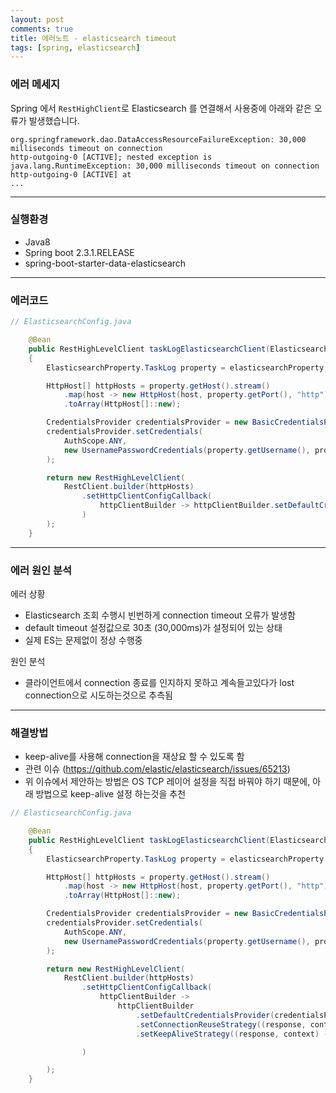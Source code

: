 ```yaml
---
layout: post
comments: true
title: 에러노트 - elasticsearch timeout
tags: [spring, elasticsearch]
---
```


### 에러 메세지

Spring 에서 `RestHighClient`로 Elasticsearch 를 연결해서 사용중에 아래와 같은 오류가 발생했습니다.

```
org.springframework.dao.DataAccessResourceFailureException: 30,000 milliseconds timeout on connection
http-outgoing-0 [ACTIVE]; nested exception is java.lang.RuntimeException: 30,000 milliseconds timeout on connection http-outgoing-0 [ACTIVE] at
...

```

---

### 실행환경

- Java8
- Spring boot 2.3.1.RELEASE
- spring-boot-starter-data-elasticsearch

---

### 에러코드

```java
// ElasticsearchConfig.java

    @Bean
    public RestHighLevelClient taskLogElasticsearchClient(ElasticsearchProperty elasticsearchProperty)
    {
        ElasticsearchProperty.TaskLog property = elasticsearchProperty.getTaskLog();

        HttpHost[] httpHosts = property.getHost().stream()
            .map(host -> new HttpHost(host, property.getPort(), "http"))
            .toArray(HttpHost[]::new);

        CredentialsProvider credentialsProvider = new BasicCredentialsProvider();
        credentialsProvider.setCredentials(
            AuthScope.ANY,
            new UsernamePasswordCredentials(property.getUsername(), property.getPassword())
        );

        return new RestHighLevelClient(
            RestClient.builder(httpHosts)
                .setHttpClientConfigCallback(
                    httpClientBuilder -> httpClientBuilder.setDefaultCredentialsProvider(credentialsProvider)
                )
        );
    }
```

---

### 에러 원인 분석

에러 상황

- Elasticsearch 조회 수행시 빈번하게 connection timeout 오류가 발생함
- default timeout 설정값으로 30초 (30,000ms)가 설정되어 있는 상태
- 실제 ES는 문제없이 정상 수행중

원인 분석

- 클라이언트에서 connection 종료를 인지하지 못하고 계속들고있다가 lost connection으로 시도하는것으로 추측됨


---

### 해결방법

- keep-alive를 사용해 connection을 재상요 할 수 있도록 함
- 관련 이슈 (https://github.com/elastic/elasticsearch/issues/65213)
- 위 이슈에서 제안하는 방법은 OS TCP 레이어 설정을 직접 바꿔야 하기 때문에, 아래 방법으로 keep-alive 설정 하는것을 추천

```java
// ElasticsearchConfig.java

    @Bean
    public RestHighLevelClient taskLogElasticsearchClient(ElasticsearchProperty elasticsearchProperty)
    {
        ElasticsearchProperty.TaskLog property = elasticsearchProperty.getTaskLog();

        HttpHost[] httpHosts = property.getHost().stream()
            .map(host -> new HttpHost(host, property.getPort(), "http"))
            .toArray(HttpHost[]::new);

        CredentialsProvider credentialsProvider = new BasicCredentialsProvider();
        credentialsProvider.setCredentials(
            AuthScope.ANY,
            new UsernamePasswordCredentials(property.getUsername(), property.getPassword())
        );

        return new RestHighLevelClient(
            RestClient.builder(httpHosts)
                .setHttpClientConfigCallback(
                    httpClientBuilder ->
                        httpClientBuilder
                            .setDefaultCredentialsProvider(credentialsProvider)
                            .setConnectionReuseStrategy((response, context) -> true) // keepAlive use true
                            .setKeepAliveStrategy((response, context) -> 300) // keepAlive timeout sec

                )

        );
    }

```